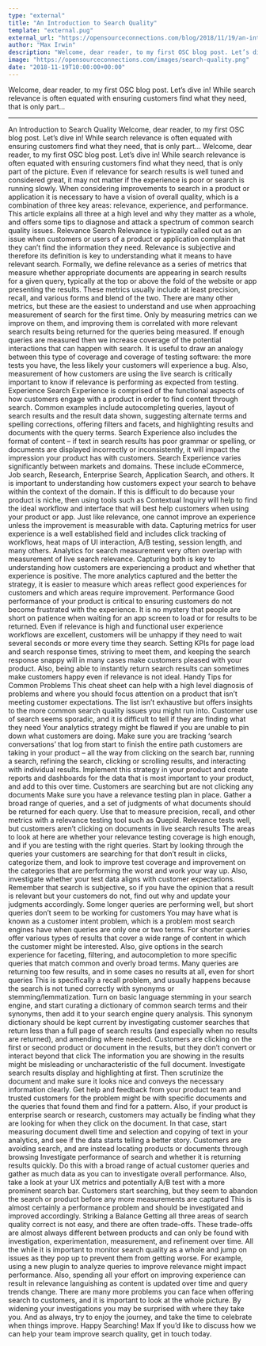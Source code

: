 ```yaml
---
type: "external"
title: "An Introduction to Search Quality"
template: "external.pug"
external_url: "https://opensourceconnections.com/blog/2018/11/19/an-introduction-to-search-quality/"
author: "Max Irwin"
description: "Welcome, dear reader, to my first OSC blog post. Let’s dive in! While search relevance is often equated with ensuring customers find what they need, that is only part..."
image: "https://opensourceconnections.com/images/search-quality.png"
date: "2018-11-19T10:00:00+00:00"
---
```


Welcome, dear reader, to my first OSC blog post. Let’s dive in! While search relevance is often equated with ensuring customers find what they need, that is only part...

---

An Introduction to Search Quality
Welcome, dear reader, to my first OSC blog post. Let’s dive in! While search relevance is often equated with ensuring customers find what they need, that is only part...
Welcome, dear reader, to my first OSC blog post. Let’s dive in!
While search relevance is often equated with ensuring customers find what they need, that is only part of the picture. Even if relevance for search results is well tuned and considered great, it may not matter if the experience is poor or search is running slowly. When considering improvements to search in a product or application it is necessary to have a vision of overall quality, which is a combination of three key areas: relevance, experience, and performance. This article explains all three at a high level and why they matter as a whole, and offers some tips to diagnose and attack a spectrum of common search quality issues.
Relevance
Search Relevance is typically called out as an issue when customers or users of a product or application complain that they can’t find the information they need. Relevance is subjective and therefore its definition is key to understanding what it means to have relevant search. Formally, we define relevance as a series of metrics that measure whether appropriate documents are appearing in search results for a given query, typically at the top or above the fold of the website or app presenting the results. These metrics usually include at least precision, recall, and various forms and blend of the two. There are many other metrics, but these are the easiest to understand and use when approaching measurement of search for the first time. Only by measuring metrics can we improve on them, and improving them is correlated with more relevant search results being returned for the queries being measured. If enough queries are measured then we increase coverage of the potential interactions that can happen with search. It is useful to draw an analogy between this type of coverage and coverage of testing software: the more tests you have, the less likely your customers will experience a bug. Also, measurement of how customers are using the live search is critically important to know if relevance is performing as expected from testing.
Experience
Search Experience is comprised of the functional aspects of how customers engage with a product in order to find content through search. Common examples include autocompleting queries, layout of search results and the result data shown, suggesting alternate terms and spelling corrections, offering filters and facets, and highlighting results and documents with the query terms. Search Experience also includes the format of content – if text in search results has poor grammar or spelling, or documents are displayed incorrectly or inconsistently, it will impact the impression your product has with customers.
Search Experience varies significantly between markets and domains. These include eCommerce, Job search, Research, Enterprise Search, Application Search, and others. It is important to understanding how customers expect your search to behave within the context of the domain. If this is difficult to do because your product is niche, then using tools such as Contextual Inquiry will help to find the ideal workflow and interface that will best help customers when using your product or app. Just like relevance, one cannot improve an experience unless the improvement is measurable with data. Capturing metrics for user experience is a well established field and includes click tracking of workflows, heat maps of UI interaction, A/B testing, session length, and many others. Analytics for search measurement very often overlap with measurement of live search relevance. Capturing both is key to understanding how customers are experiencing a product and whether that experience is positive. The more analytics captured and the better the strategy, it is easier to measure which areas reflect good experiences for customers and which areas require improvement.
Performance
Good performance of your product is critical to ensuring customers do not become frustrated with the experience. It is no mystery that people are short on patience when waiting for an app screen to load or for results to be returned. Even if relevance is high and functional user experience workflows are excellent, customers will be unhappy if they need to wait several seconds or more every time they search. Setting KPIs for page load and search response times, striving to meet them, and keeping the search response snappy will in many cases make customers pleased with your product. Also, being able to instantly return search results can sometimes make customers happy even if relevance is not ideal.
Handy Tips for Common Problems
This cheat sheet can help with a high level diagnosis of problems and where you should focus attention on a product that isn’t meeting customer expectations. The list isn’t exhaustive but offers insights to the more common search quality issues you might run into.
Customer use of search seems sporadic, and it is difficult to tell if they are finding what they need
Your analytics strategy might be flawed if you are unable to pin down what customers are doing. Make sure you are tracking ‘search conversations’ that log from start to finish the entire path customers are taking in your product – all the way from clicking on the search bar, running a search, refining the search, clicking or scrolling results, and interacting with individual results. Implement this strategy in your product and create reports and dashboards for the data that is most important to your product, and add to this over time.
Customers are searching but are not clicking any documents
Make sure you have a relevance testing plan in place. Gather a broad range of queries, and a set of judgments of what documents should be returned for each query. Use that to measure precision, recall, and other metrics with a relevance testing tool such as Quepid.
Relevance tests well, but customers aren’t clicking on documents in live search results
The areas to look at here are whether your relevance testing coverage is high enough, and if you are testing with the right queries. Start by looking through the queries your customers are searching for that don’t result in clicks, categorize them, and look to improve test coverage and improvement on the categories that are performing the worst and work your way up. Also, investigate whether your test data aligns with customer expectations. Remember that search is subjective, so if you have the opinion that a result is relevant but your customers do not, find out why and update your judgments accordingly.
Some longer queries are performing well, but short queries don’t seem to be working for customers
You may have what is known as a customer intent problem, which is a problem most search engines have when queries are only one or two terms. For shorter queries offer various types of results that cover a wide range of content in which the customer might be interested. Also, give options in the search experience for faceting, filtering, and autocompletion to more specific queries that match common and overly broad terms.
Many queries are returning too few results, and in some cases no results at all, even for short queries
This is specifically a recall problem, and usually happens because the search is not tuned correctly with synonyms or stemming/lemmatization. Turn on basic language stemming in your search engine, and start curating a dictionary of common search terms and their synonyms, then add it to your search engine query analysis. This synonym dictionary should be kept current by investigating customer searches that return less than a full page of search results (and especially when no results are returned), and amending where needed.
Customers are clicking on the first or second product or document in the results, but they don’t convert or interact beyond that click
The information you are showing in the results might be misleading or uncharacteristic of the full document. Investigate search results display and highlighting at first. Then scrutinize the document and make sure it looks nice and conveys the necessary information clearly. Get help and feedback from your product team and trusted customers for the problem might be with specific documents and the queries that found them and find for a pattern. Also, if your product is enterprise search or research, customers may actually be finding what they are looking for when they click on the document. In that case, start measuring document dwell time and selection and copying of text in your analytics, and see if the data starts telling a better story.
Customers are avoiding search, and are instead locating products or documents through browsing
Investigate performance of search and whether it is returning results quickly. Do this with a broad range of actual customer queries and gather as much data as you can to investigate overall performance. Also, take a look at your UX metrics and potentially A/B test with a more prominent search bar.
Customers start searching, but they seem to abandon the search or product before any more measurements are captured
This is almost certainly a performance problem and should be investigated and improved accordingly.
Striking a Balance
Getting all three areas of search quality correct is not easy, and there are often trade-offs. These trade-offs are almost always different between products and can only be found with investigation, experimentation, measurement, and refinement over time. All the while it is important to monitor search quality as a whole and jump on issues as they pop up to prevent them from getting worse. For example, using a new plugin to analyze queries to improve relevance might impact performance. Also, spending all your effort on improving experience can result in relevance languishing as content is updated over time and query trends change.
There are many more problems you can face when offering search to customers, and it is important to look at the whole picture. By widening your investigations you may be surprised with where they take you. And as always, try to enjoy the journey, and take the time to celebrate when things improve. Happy Searching! Max
If you’d like to discuss how we can help your team improve search quality, get in touch today.
